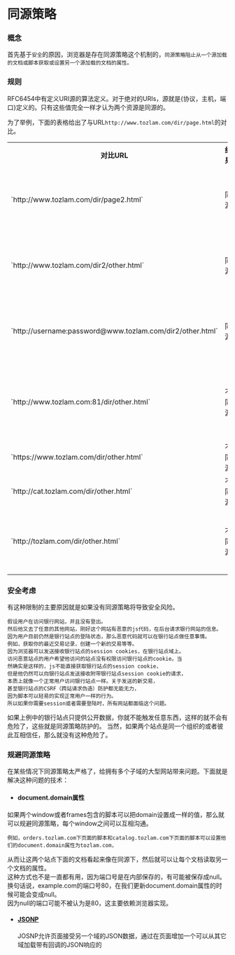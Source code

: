 # 同源策略

### 概念
首先基于`安全`的原因，浏览器是存在同源策略这个机制的，`同源策略阻止从一个源加载的文档或脚本获取或设置另一个源加载的文档的属性。`

### 规则
RFC6454中有定义URI源的算法定义。对于绝对的URIs，源就是{协议，主机，端口}定义的。只有这些值完全一样才认为两个资源是同源的。

为了举例，下面的表格给出了与URL`http://www.tozlam.com/dir/page.html`的对比。
<table>
<tr>
<th>对比URL</th>
<th>结果</th>
<th>结果</th>
</tr>
<tr>
<td>`http://www.tozlam.com/dir/page2.html`</td>
<td>同源</td>
<td>相同的协议，主机，端口</td>
</tr>
<tr>		
<td>`http://www.tozlam.com/dir2/other.html`</td>
<td>同源</td>
<td>相同的协议，主机，端口</td>
</tr>
<tr>		
<td>`http://username:password@www.tozlam.com/dir2/other.html`</td>
<td>同源</td>
<td>相同的协议，主机，端口</td>
</tr>
<tr>		
<td>`http://www.tozlam.com:81/dir/other.html`</td>
<td>不同源</td>
<td>相同的协议，主机，端口不同</td>
</tr>
<tr>		
<td>`https://www.tozlam.com/dir/other.html`</td>
<td>不同源</td>
<td>协议不同</td>
</tr>
<tr>		
<td>`http://cat.tozlam.com/dir/other.html`</td>
<td>不同源</td>
<td>不同主机</td>
</tr>
<tr>		
<td>`http://tozlam.com/dir/other.html`</td>
<td>不同源</td>
<td>不同主机(需要精确匹配)</td>
</tr>
</table>
		
### 安全考虑
有这种限制的主要原因就是如果没有同源策略将导致安全风险。

    假设用户在访问银行网站，并且没有登出。
    然后他又去了任意的其他网站，刚好这个网站有恶意的js代码，在后台请求银行网站的信息。
    因为用户目前仍然是银行站点的登陆状态，那么恶意代码就可以在银行站点做任意事情。
    例如，获取你的最近交易记录，创建一个新的交易等等。
    因为浏览器可以发送接收银行站点的session cookies，在银行站点域上。
    访问恶意站点的用户希望他访问的站点没有权限访问银行站点的cookie。当
    然确实是这样的，js不能直接获取银行站点的session cookie，
    但是他仍然可以向银行站点发送接收附带银行站点session cookie的请求，
    本质上就像一个正常用户访问银行站点一样。关于发送的新交易，
    甚至银行站点的CSRF（跨站请求伪造）防护都无能无力，
    因为脚本可以轻易的实现正常用户一样的行为。
    所以如果你需要session或者需要登陆时，所有网站都面临这个问题。
如果上例中的银行站点只提供公开数据，你就不能触发任意东西，这样的就不会有危险了，这些就是同源策略防护的。
当然，如果两个站点是同一个组织的或者彼此互相信任，那么就没有这种危险了。


### 规避同源策略
在某些情况下同源策略太严格了，给拥有多个子域的大型网站带来问题。下面就是解决这种问题的技术：

+ #### document.domain属性
如果两个window或者frames包含的脚本可以把domain设置成一样的值，那么就可以规避同源策略，每个window之间可以互相沟通。
    
    例如，orders.tozlam.com下页面的脚本和catalog.tozlam.com下页面的脚本可以设置他们的document.domain属性为tozlam.com，
从而让这两个站点下面的文档看起来像在同源下，然后就可以让每个文档读取另一个文档的属性。<br>
这种方式也不是一直都有用，因为端口号是在内部保存的，有可能被保存成null。<br>
换句话说，example.com的端口号80，在我们更新document.domain属性的时候可能会变成null。<br>
因为null的端口可能不被认为是80，这主要依赖浏览器实现。<br>

+ #### [JSONP](../Js/JSONP.md)
     
  JOSNP允许页面接受另一个域的JSON数据，通过在页面增加一个可以从其它域加载带有回调的JSON响应的<script>标签。

+ #### 跨域资源共享
这种方式使用了一个新的Origin请求头和一个新的Access-Control-Allow-Origin响应头扩展了HTTP。<br>
允许服务端设置Access-Control-Allow-Origin头标识哪些站点可以请求文件，<br>
或者设置Access-Control-Allow-Origin头为"*"，允许任意站点访问文件。<br>

+ #### 跨文档通信
这种方式允许一个页面的脚本发送文本信息到另一个页面的脚本中，不管脚本是否跨域。<br>
在一个window对象上调用postMessage()会异步的触发window上的onmessage事件，然后触发定义好的事件处理方法。<br>
一个页面上的脚本仍然不能直接访问另外一个页面上的方法或者变量，但是他们可以安全的通过消息传递技术交流。<br>

+ #### WebSocket

现代浏览器允许脚本直连一个WebSocket地址而不管同源策略。<br>
然而，使用WebSocket URI的时候，在请求中插入Origin头就可以标识脚本请求的源。<br>
为了确保跨站安全，WebSocket服务器必须根据允许接受请求的白名单中的源列表比较头数据。<br>








